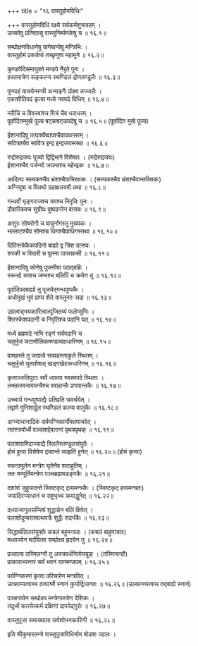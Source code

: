 +++
title = "१६ वास्तुहोमविधिः"

+++
वास्तुहोमविधिं वक्ष्ये सर्वकर्मशुभावहम् ।  
उत्सवेषु प्रतिष्ठासु वास्तुनिर्माणकेषु च ॥ १६.१॥  

सम्प्रोक्षणविधानेषु यागेष्वन्येषु मन्त्रिभिः ।  
वास्तुहोमं प्रकर्तव्यं तच्छृणुष्व महामुने ॥ १६.२॥  

कुण्डवेदिसमायुक्ते मण्डपे नैरृते पुनः ।  
हस्तमात्रेण सङ्कल्प्य स्थण्डिलं द्रोणतण्डुलैः ॥ १६.३॥  

पुण्याहं वाचयेन्मन्त्री अभ्यङ्गैः प्रोक्ष्य तज्जलैः ।  
एकाशीतिपदं कृत्वा मध्ये नवपदे विधिम् ॥ १६.४॥  

मरीचिं च विवस्वांश्च मित्रं चैव धराधरम् ।  
पूर्वादितन्मुखे पूज्य षट्कषट्कपदेषु च ॥ १६.५॥ (पूर्वादित मुखे पूज्य)  

ईशानादिषु तत्पार्श्वेष्वापश्चैवापवत्सरम् ।  
सवित्रश्चैव सावित्र इन्द्र इन्द्रजयस्तथा ॥ १६.६॥  

रुद्रोरुद्रजयः पूज्यो द्विद्विभागे विशेषतः । (रुद्रेरुद्रजयः)  
ईशानश्चैव पर्जन्यो जयन्तश्च महेन्द्रकः ॥ १६.७॥  

आदित्यः सत्यकश्चैव भ्रंशश्चैवाभिरक्षकः । (सत्यकश्चैव भ्रंशश्चैवान्तरिक्षकः)  
अग्निपूषा च वितथो ग्रहाक्षतयमौ तथा ॥ १६.८॥  

गन्धर्वो भृङ्गराजश्च यमश्च निरृतिः पुनः ।  
दौवारिकश्च सुग्रीवः पुष्पदन्तेन वासवः ॥ १६.९॥  

असुरः सोषरोगौ च वायुर्नागस्तु मुख्यकः ।  
भल्लाटश्चैव सोमश्च धिगश्चैवाधिगस्तथा ॥ १६.१०॥  

दितिस्त्वेकैकपदिनो बाह्यो द्व त्रिंश उत्सवः ।  
शरकी च विदारी च पूतना पापराक्षसी ॥ १६.११॥  

ईशानादिषु कोणेषु पूजनीया पदाद्बहिः ।  
स्कन्दो यमश्च जम्भश्च बलिपिं च क्रमेण तु ॥ १६.१२॥  

पूर्वादिपदबाह्यो तु पूजयेद्गन्धपुष्पकैः ।  
अधोमुखं भुवं प्राप्य शेते वास्तुनरः सदा ॥ १६.१३॥  

उग्रत्वाद्भयकारित्वात्पूजितव्यं फलेप्सुभिः ।  
शिरस्केशपदानी च निरृतिश्च पदानि यत् ॥ १६.१४॥  

मध्ये ब्रह्मपदे नाभि रङ्गं सर्वपदानि च  
चतुर्भुजं जटामौलिकमण्डल्वक्षधारिणम् ॥ १६.१५॥  

वामहस्ते तु जाग्रत्वे सव्यहस्ताकुले स्थितम् ।  
चतुर्भुजो युताशेषात् खड्गखेटकधारिणम् ॥ १६.१६॥  

कृताञ्जलिपुटाः सर्वे ध्यात्वा स्वस्वपदे स्थिताः ।  
तक्तत्स्वनाममन्त्रैश्च स्वाहान्तैः प्रणवान्तकैः ॥ १६.१७॥  

उच्चार्य गन्धपुष्पाद्यैः प्रतिप्रति समर्चयेत् ।  
तद्वामे मुनिशार्दूल स्थण्डिलं कल्प्य वालुकैः ॥ १६.१८॥  

अग्न्याधानादिकं सर्वमग्निकार्योक्तमाचरेत् ।  
ततस्त्रयोर्ध्वे पञ्चाशद्देवतानां पृथक्पृथक् ॥ १६.१९॥  

पलाशसमिदाज्याद्यै स्तिलैस्तण्डुलसंयुतैः ।  
होमं हुत्वा विशेषेण द्रव्यान्ते व्याहृतिं हुनेत् ॥ १६.२०॥ (होमं  कृत्वा)  

स्कन्दमूलेन मन्त्रेग घृतेनैव शताहुतिम् ।  
ततः षण्मूर्तिमन्त्रेण पञ्चब्रह्मषडङ्गकैः ॥ १६.२१॥  

दशांशं जुहुयादन्ते स्विष्टकृद् द्रव्यमन्त्रकैः । (स्विष्टकृद् हव्यमन्त्रतः)  
जयादिरभ्याधानं च राष्ट्रभृच्च क्रमाद्धुनेत् ॥ १६.२२॥  

दध्याज्यगुलसम्मिश्रं शुद्धान्नेन बलिं क्षिपेत् ।  
पलाशोदुम्बराश्वत्थपत्रैः शुद्धैः सदर्भकैः ॥ १६.२३॥  

सिद्धार्थतिलसंयुक्तैः कबलं बहुमन्त्रतः । (कबलं बाहुमात्रतः)  
मध्वाज्येन मर्दयित्वा सम्प्रोक्ष्य हृदयेन तु ॥ १६.२४॥  

प्रज्वाल्य तस्मिन्नग्नौ तु अस्त्रवर्धनितोययुक् । (तस्मिन्वन्हौ)  
प्राकाराभ्यन्तरं सर्वं भवनं यागमण्डपम् ॥ १६.२५॥  

पर्यग्निकरणं कृत्वा परिचारेण मन्त्रवित् ।  
उत्क्राम्यत्वाच्च तत्पार्श्र्वे स्नानं कुर्याद्विधानतः ॥ १६.२६॥ (उल्कान्त्यत्वाथ तद्बाह्ये स्नानं)  

पञ्चगव्येन सम्प्रोक्ष्य मन्त्रेणास्त्रेण देशिकः ।  
तदूर्ध्वं कारयेत्कर्म दक्षिणां दापयेद्गुरोः ॥ १६.२७॥  

वास्तुपूजा समाख्याता सर्वशोभनकारिणी ॥ १६.२८॥  

इति श्रीकुमारतन्त्रे वास्तुपूजाविधिर्नाम षोडशः पटलः ।  